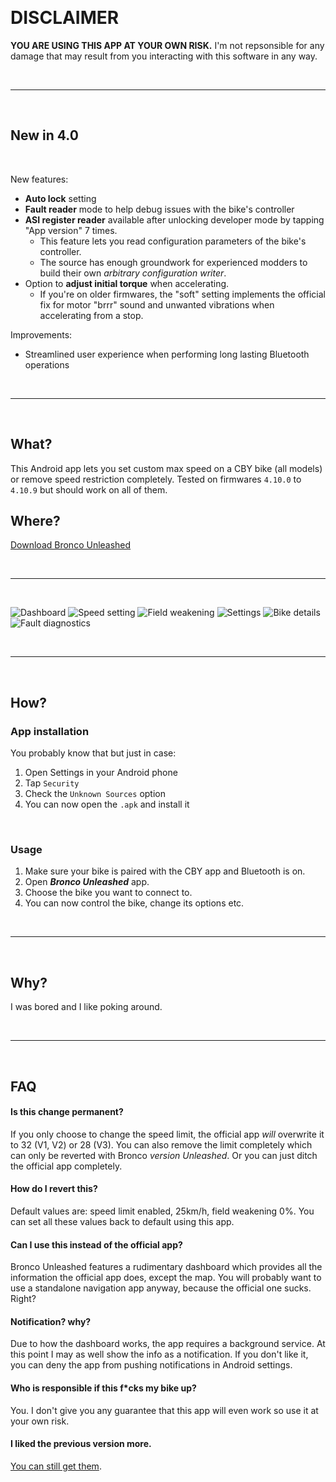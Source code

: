 ⠀

# DISCLAIMER

**YOU ARE USING THIS APP AT YOUR OWN RISK.** I'm not repsonsible for any damage that may result from you interacting with this software in any way.

⠀

---

⠀

## New in 4.0

⠀


New features:

- **Auto lock** setting
- **Fault reader** mode to help debug issues with the bike's controller
- **ASI register reader** available after unlocking developer mode by tapping "App version" 7 times. 
  - This feature lets you read configuration parameters of the bike's controller. 
  - The source has enough groundwork for experienced modders to build their own *arbitrary configuration writer*.
- Option to **adjust initial torque** when accelerating. 
  - If you're on older firmwares, the "soft" setting implements the official fix for motor "brrr" sound and unwanted vibrations when accelerating from a stop.

Improvements:

- Streamlined user experience when performing long lasting Bluetooth operations

⠀

---

⠀

## What?

This Android app lets you set custom max speed on a CBY bike (all models) or remove speed restriction completely. Tested on firmwares `4.10.0` to `4.10.9` but should work on all of them.

## Where?

[Download Bronco Unleashed](https://github.com/hackboyMcHack/bronco/releases/download/3.5/BroncoUnleashed35.apk)

⠀

---
⠀

![Dashboard](./files/30-dashboard.png) ![Speed setting](./files/30-speedsetting.png) ![Field weakening](./files/30-fieldweakening.png) ![Settings](./files/30-settings.png) ![Bike details](./files/30-details.png) ![Fault diagnostics](./files/40-faults.png)

⠀

---

⠀

## How?

### App installation

You probably know that but just in case:

1. Open Settings in your Android phone
2. Tap `Security`
3. Check the `Unknown Sources` option
4. You can now open the `.apk` and install it

⠀

### Usage

1. Make sure your bike is paired with the CBY app and Bluetooth is on. 
2. Open ***Bronco Unleashed*** app.
3. Choose the bike you want to connect to.
4. You can now control the bike, change its options etc.

⠀

---

⠀

## Why?

I was bored and I like poking around.

⠀

---

⠀

## FAQ

#### Is this change permanent?

If you only choose to change the speed limit, the official app *will* overwrite it to 32 (V1, V2) or 28 (V3). You can also remove the limit completely which can only be reverted with Bronco _version Unleashed_. Or you can just ditch the official app completely.

#### How do I revert this?

Default values are: speed limit enabled, 25km/h, field weakening 0%. You can set all these values back to default using this app.

#### Can I use this instead of the official app?

Bronco Unleashed features a rudimentary dashboard which provides all the information the official app does, except the map. You will probably want to use a standalone navigation app anyway, because the official one sucks. Right? 

#### Notification? why?

Due to how the dashboard works, the app requires a background service. At this point I may as well show the info as a notification. If you don't like it, you can deny the app from pushing notifications in Android settings.

#### Who is responsible if this f\*cks my bike up?

You. I don't give you any guarantee that this app will even work so use it at your own risk.

#### I liked the previous version more.

[You can still get them](https://github.com/hackboyMcHack/bronco/releases).


⠀

⠀

